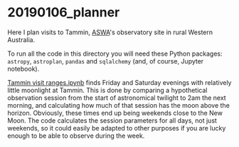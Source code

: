 # 20190106_planner

Here I plan visits to Tammin, [ASWA](https://aswa-inc.org.au)'s observatory site in rural Western Australia.

To run all the code in this directory you will need these Python packages: `astropy`, `astroplan`, `pandas` and `sqlalchemy` (and, of course, Jupyter notebook).

[Tammin visit ranges.ipynb](https://github.com/mbertolacci/astronomy-notebooks/blob/master/20190106_planner/Tammin%20visit%20ranges.ipynb) finds Friday and Saturday evenings with relatively little moonlight at Tammin. This is done by comparing a hypothetical observation session from the start of astronomical twilight to 2am the next morning, and calculating how much of that session has the moon above the horizon. Obviously, these times end up being weekends close to the New Moon. The code calculates the session parameters for all days, not just weekends, so it could easily be adapted to other purposes if you are lucky enough to be able to observe during the week.
